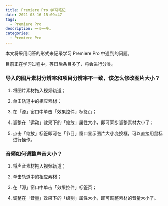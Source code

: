 ```yaml
---
title: Premiere Pro 学习笔记
date: 2021-03-16 15:09:47
tags: 
  - Premiere Pro
description: 一步一步。
categories:
  - Premiere Pro
---
```


本文将采用问答的形式来记录学习 Premiere Pro 中遇到的问题。

目前正在学习过程中，等日后条目多了，将会进行分类。

### 导入的图片素材分辨率和项目分辨率不一致，该怎么修改图片大小？

1. 将图片素材拖入视频轨道；

2. 单击轨道中的相应素材；

3. 在「源」窗口中单击「效果控件」标签页；

4. 调整在「运动」效果下的「缩放」属性大小，即可同步调整素材大小了；

5. 点击「缩放」标签即可在「节目」窗口显示图片大小变换框，可以直接用鼠标进行操作。

### 音频如何调整声音大小？

1. 将声音素材拖入视频轨道；

2. 单击轨道中的相应素材；

3. 在「源」窗口中单击「效果控件」标签页；

4. 调整在「音量」效果下的「级别」属性大小，即可调整素材的音量大小了。
